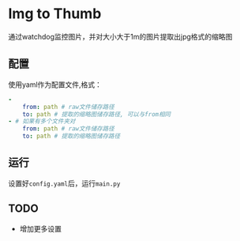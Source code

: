 # Img to Thumb
通过watchdog监控图片，并对大小大于1m的图片提取出jpg格式的缩略图

## 配置
使用yaml作为配置文件,格式：
```yaml
-
    from: path # raw文件储存路径
    to: path # 提取的缩略图储存路径, 可以与from相同
- # 如果有多个文件夹对
    from: path # raw文件储存路径
    to: path # 提取的缩略图储存路径
```

## 运行
设置好`config.yaml`后，运行`main.py`

## TODO
- 增加更多设置
